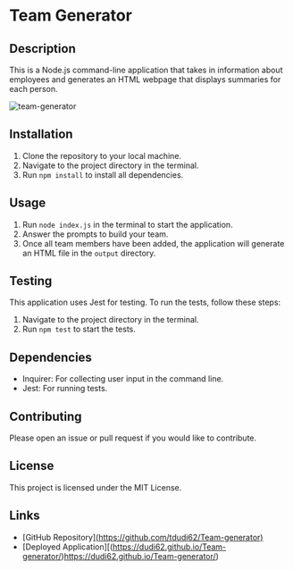 # Team Generator

## Description

This is a Node.js command-line application that takes in information about employees and generates an HTML webpage that displays summaries for each person.

![team-generator](https://github.com/dudi62/Team-generator/assets/63518444/06b4e10f-62b9-4bf0-96a2-b3cc3975c121)


## Installation

1. Clone the repository to your local machine.
2. Navigate to the project directory in the terminal.
3. Run `npm install` to install all dependencies.

## Usage

1. Run `node index.js` in the terminal to start the application.
2. Answer the prompts to build your team.
3. Once all team members have been added, the application will generate an HTML file in the `output` directory.

## Testing

This application uses Jest for testing. To run the tests, follow these steps:

1. Navigate to the project directory in the terminal.
2. Run `npm test` to start the tests.

## Dependencies

- Inquirer: For collecting user input in the command line.
- Jest: For running tests.

## Contributing

Please open an issue or pull request if you would like to contribute.

## License

This project is licensed under the MIT License.

## Links

- [GitHub Repository][(https://github.com/tdudi62/Team-generator)](https://dudi62.github.io/Team-generator/)
- [Deployed Application][(https://dudi62.github.io/Team-generator/)https://dudi62.github.io/Team-generator/)
